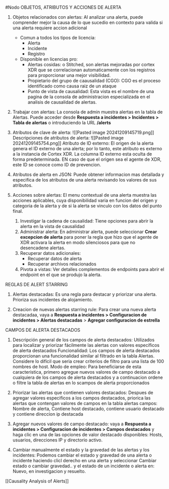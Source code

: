 #Nodo
OBJETOS, ATRIBUTOS Y ACCIONES DE ALERTA
1. Objetos relacionados con alertas: Al analizar una alerta, puede comprender mejor la causa de lo que sucedio en contexto para valida si una alerta requiere accion adicional
   - Comun a todos los tipos de licencia:
     - Alerta
     - Incidente
     - Registro
   - Disponible en licencias pro:
	 - Alertas cosidas: o Stitched, son alertas mejoradas por cortex XDR que se correlacionan automaticamente con los registros para proporcionar una mejor visibilidad.
	 - Propietario del grupo de caausalidad (CGO): CGO es el proceso identificado como causa raiz de un ataque
	 - Punto de vista de causalidad: Esta vista es el nombre de una pagina de la consola de administracion especializada en el analisis de causalidad de alertas.

2. Trabajar con alertas: La consola de admin muestra alertas en la tabla de Alertas. Puede acceder desde **Respuesta a incidentes > Incidentes > Tabla de alertas** o introduciendo la URL **/alerts**

3. Atributos de clave de alerta: ![[Pasted image 20241209145719.png]]
	Descripciones de atributos de alerta:
	![[Pasted image 20241209145754.png]]
	Atributo de ID externo: El origen de la alerta genera el ID externo de una alerta; por lo tanto, este atributo es externo a la instancia de Cortex XDR. La columna ID externo esta oculta de forma predeterminada.
	EN caso de que el origen sea el agente de XDR, este ID se conoce como ID de prevencion.

3. Atributos de alerta en JSON: Puede obtener informacion mas detallada y especifica de los atributos de una alerta revisando los valores de sus atributos.

4. Acciones sobre alertas: El menu contextual de una alerta muestra las acciones aplicables, cuya disponibilidad varia en funcion del origen y categoria de la alerta y de si la alerta se vinculo con los datos del punto final.
	1. Investigar la cadena de causalidad: Tiene opciones para abrir la alerta en la vista de causalidad
	2. Administrar alerta: En administrar alerta, puede seleccionar **Crear excepcion de alerta** para poner la regla que hizo que el agente de XDR activara la alerta en modo silenciosos para que no desencadene alertas.
	3. Recuperar datos adicionales:
	   - Recuperar datos de alerta
	   - Recuperar archivos relacionados
	4. Pivota a vistas: Ver detalles complementos de endpoints para abrir el endpoint en el que se produjo la alerta.


REGLAS DE ALERT STARRING
1. Alertas destacadas: Es una regla para destacar y priorizar una alerta. Prioriza sus incidentes de alojamiento.

2. Creacion de nuevas alertas starring rule: Para crear una nueva alerta destacadaa, vaya a **Respuesta a incidentes > Configuracion de incidentes > Alertas destacadas** > **Agregar configuracion de estrella**


CAMPOS DE ALERTA DESTACADOS
1. Descripción general de los campos de alerta destacados: Utilizados para localizar y priorizar fácilmente las alertas con valores específicos de alerta destacados 
   Funcionalidad: Los campos de alerta destacados proporcionan una funcionalidad similar al filtrado en la tabla Alertas. Considere lo difícil que seria crear criterios de filtro para una lista de 100 nombres de host.
   Modo de empleo: Para beneficiarse de esta caracteristica, primero agregue nuevos valores de campo destacado a cualquiera de los campos de alerta destacados y a continuacion ordene o filtre la tabla de alertas en lo scampos de alerta proporcionados

2. Priorizar las alertas que contienen valores destacados: Despues de agregar valores especificos a los campos destacados, priorica las alertas que contengan valores de campos en la tabla alertas campos: Nombre de alerta, Contiene host destacado, contiene usuario destacado y contiene direccion ip destacada

3. Agregar nuevos valores de campo destacado: vaya a **Respuesta a incidentes > Configuracion de incidentes > Campos destacados** y haga clic en una de las opciones de valor destacado disponibles: Hosts, usuarios, direcciones IP y directorio activo.

4. Cambiar manualmente el estado y la gravedad de las alertas y los incidentes: Podemos cambiar el estado y gravedad de una alerta o incidente haciendo clicl derecho en una alerta y seleccionar Cambiar estado o cambiar gravedad.. y el estado de un incidente o alerta en: Nuevo, en investigacion y resuelto.

[[Causality Analysis of Alerts]]